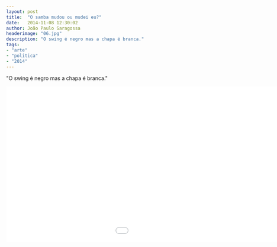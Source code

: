 ```yaml
---
layout: post
title:  "O samba mudou ou mudei eu?"
date:   2014-11-08 12:30:02
author: João Paulo Saragossa
headerimage: "06.jpg"
description: "O swing é negro mas a chapa é branca."
tags:
- "arte"
- "politica"
- "2014"
---
```

"O swing é negro mas a chapa é branca."

<iframe width="1280" height="420" src="//www.youtube.com/embed/sETT9o-3LLg" frameborder="0" allowfullscreen></iframe>
